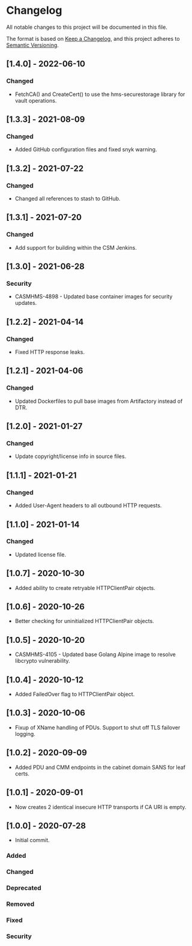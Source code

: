 # Changelog

All notable changes to this project will be documented in this file.

The format is based on [Keep a Changelog](https://keepachangelog.com/en/1.0.0/),
and this project adheres to [Semantic Versioning](https://semver.org/spec/v2.0.0.html).

## [1.4.0] - 2022-06-10

### Changed

- FetchCA() and CreateCert() to use the hms-securestorage library for vault operations.

## [1.3.3] - 2021-08-09

### Changed

- Added GitHub configuration files and fixed snyk warning.

## [1.3.2] - 2021-07-22

### Changed

- Changed all references to stash to GitHub.

## [1.3.1] - 2021-07-20

### Changed

- Add support for building within the CSM Jenkins.

## [1.3.0] - 2021-06-28

### Security

- CASMHMS-4898 - Updated base container images for security updates.

## [1.2.2] - 2021-04-14

### Changed

- Fixed HTTP response leaks.

## [1.2.1] - 2021-04-06

### Changed

- Updated Dockerfiles to pull base images from Artifactory instead of DTR.

## [1.2.0] - 2021-01-27

### Changed

- Update copyright/license info in source files.

## [1.1.1] - 2021-01-21

### Changed

- Added User-Agent headers to all outbound HTTP requests.

## [1.1.0] - 2021-01-14

### Changed

- Updated license file.


## [1.0.7] - 2020-10-30

- Added ability to create retryable HTTPClientPair objects.

## [1.0.6] - 2020-10-26

- Better checking for uninitialized HTTPClientPair objects.

## [1.0.5] - 2020-10-20

- CASMHMS-4105 - Updated base Golang Alpine image to resolve libcrypto vulnerability.

## [1.0.4] - 2020-10-12

- Added FailedOver flag to HTTPClientPair object.

## [1.0.3] - 2020-10-06

- Fixup of XName handling of PDUs.  Support to shut off TLS failover logging.

## [1.0.2] - 2020-09-09

- Added PDU and CMM endpoints in the cabinet domain SANS for leaf certs.

## [1.0.1] - 2020-09-01

- Now creates 2 identical insecure HTTP transports if CA URI is empty.

## [1.0.0] - 2020-07-28

- Initial commit.

### Added

### Changed

### Deprecated

### Removed

### Fixed

### Security

